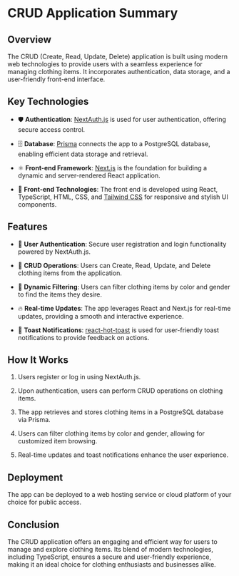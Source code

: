 # CRUD Application Summary

## Overview

The CRUD (Create, Read, Update, Delete) application is built using modern web technologies to provide users with a seamless experience for managing clothing items. It incorporates authentication, data storage, and a user-friendly front-end interface.

## Key Technologies

- 🛡️ **Authentication**: [NextAuth.js](https://next-auth.js.org/) is used for user authentication, offering secure access control.

- 🗄️ **Database**: [Prisma](https://prisma.io/) connects the app to a PostgreSQL database, enabling efficient data storage and retrieval.

- ⚛️ **Front-end Framework**: [Next.js](https://nextjs.org/) is the foundation for building a dynamic and server-rendered React application.

- 💅 **Front-end Technologies**: The front end is developed using React, TypeScript, HTML, CSS, and [Tailwind CSS](https://tailwindcss.com/) for responsive and stylish UI components.

## Features

- 🚀 **User Authentication**: Secure user registration and login functionality powered by NextAuth.js.

- 📝 **CRUD Operations**: Users can Create, Read, Update, and Delete clothing items from the application.

- 🎯 **Dynamic Filtering**: Users can filter clothing items by color and gender to find the items they desire.

- 🔥 **Real-time Updates**: The app leverages React and Next.js for real-time updates, providing a smooth and interactive experience.

- 📣 **Toast Notifications**: [react-hot-toast](https://react-hot-toast.com/) is used for user-friendly toast notifications to provide feedback on actions.

## How It Works

1. Users register or log in using NextAuth.js.

2. Upon authentication, users can perform CRUD operations on clothing items.

3. The app retrieves and stores clothing items in a PostgreSQL database via Prisma.

4. Users can filter clothing items by color and gender, allowing for customized item browsing.

5. Real-time updates and toast notifications enhance the user experience.

## Deployment

The app can be deployed to a web hosting service or cloud platform of your choice for public access.

## Conclusion

The CRUD application offers an engaging and efficient way for users to manage and explore clothing items. Its blend of modern technologies, including TypeScript, ensures a secure and user-friendly experience, making it an ideal choice for clothing enthusiasts and businesses alike.
